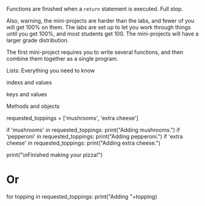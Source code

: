 

Functions are finished when a ```return``` statement is executed. Full stop.


Also, warning, the mini-projects are harder than the labs, and fewer of you will get 100% on them. The labs are set up to let you work through things until you get 100%, and most students get 100. The mini-projects will have a larger grade distribution. 

The first mini-project requires you to write several functions, and then combine them together as a single program.


Lists: Everything you need to know

indexs and values

keys and values



Methods and objects








requested_toppings = ['mushrooms', 'extra cheese']

if 'mushrooms' in requested_toppings:
       print("Adding mushrooms.")
if 'pepperoni' in requested_toppings:
       print("Adding pepperoni.")
if 'extra cheese' in requested_toppings:
       print("Adding extra cheese.")

print("\nFinished making your pizza!")

# Or
for topping in requested_toppings:
    print("Adding "+topping)




